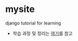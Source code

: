 # mysite
django tutorial for learning

* 학습 과정 및 정리는 [여기](https://pouncing-tarp-901.notion.site/adfb1757bd0b48b9989cff2508082b77)를 참고
